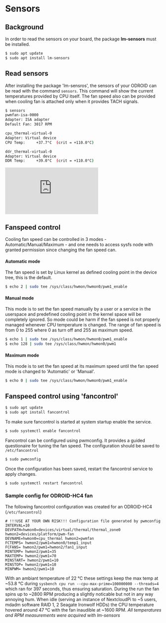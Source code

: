 # Sensors

## Background
In order to read the sensors on your board, the package **lm-sensors** must be installed.

```bash
$ sudo apt update
$ sudo apt install lm-sensors
```

## Read sensors
After installing the package 'lm-sensros', the sensors of your ODROID can be read with the command `sensors`. This command will show the current temperatures provided by CPU itself. The fan speed also can be provided when cooling fan is attached only when it provides TACH signals.

```bash
$ sensors
pwmfan-isa-0000
Adapter: ISA adapter
Default Fan: 3017 RPM

cpu_thermal-virtual-0
Adapter: Virtual device
CPU Temp:     +37.7°C  (crit = +110.0°C)

ddr_thermal-virtual-0
Adapter: Virtual device
DDR Temp:     +39.0°C  (crit = +110.0°C)
```

![forum](https://forum.odroid.com/download/file.php?id=12919)

## Fanspeed control
Cooling fan speed can be controlled in 3 modes - Automatic/Manual/Maximum - and one needs to access sysfs node with granted permission since changing the fan speed can.

#### Automatic mode
The fan speed is set by Linux kernel as defined cooling point in the device tree, this is the default.
```bash
$ echo 2 | sudo tee /sys/class/hwmon/hwmon0/pwm1_enable
```

#### Manual mode
This mode is to set the fan speed manually by a user or a service in the userspace and predefined cooling point in the kernel space will be completely ignored. So mode could be harm if the fan speed is not properly managed whenever CPU temperature is changed. The range of fan speed is from 0 to 255 where 0 as turn off and 255 as maximum speed.

```bash
$ echo 1 | sudo tee /sys/class/hwmon/hwmon0/pwm1_enable
$ echo 128 | sudo tee /sys/class/hwmon/hwmon0/pwm1
```

#### Maximum mode
This mode is to set the fan speed at its maximum speed until the fan speed mode is changed to 'Automatic' or 'Manual'.

```bash
$ echo 0 | sudo tee /sys/class/hwmon/hwmon0/pwm1_enable
```

## Fanspeed control using 'fancontrol'

```bash
$ sudo apt update
$ sudo apt install fancontrol
```

To make sure fancontrol is started at system startup enable the service.

```bash
$ sudo systemctl enable fancontrol
```

Fancontrol can be configured using pwmconfig. It provides a guided questionaire for tuning the fan speed. The configuration should be saved to `/etc/fancontrol`
```bash
$ sudo pwmconfig
```

Once the configuration has been saved, restart the fancontrol service to apply changes.

```bash
$ sudo systemctl restart fancontrol
```


### Sample config for ODROID-HC4 fan

The following fancontrol configuration was created for an ODROID-HC4 (`/etc/fancontrol`)

```
# !!!USE AT YOUR OWN RISK!!! Configuration file generated by pwmconfig
INTERVAL=10
DEVPATH=hwmon0=devices/virtual/thermal/thermal_zone0 hwmon2=devices/platform/pwm-fan
DEVNAME=hwmon0=cpu_thermal hwmon2=pwmfan
FCTEMPS= hwmon2/pwm1=hwmon0/temp1_input
FCFANS= hwmon2/pwm1=hwmon2/fan1_input
MINTEMP= hwmon2/pwm1=35
MAXTEMP= hwmon2/pwm1=70
MINSTART= hwmon2/pwm1=10
MINSTOP= hwmon2/pwm1=10
MINPWM= hwmon2/pwm1=10
```

With an ambiant temperature of 22 °C these settings keep the max temp at ~53.8 °C during `sysbench cpu run --cpu-max-prime=100000000 --threads=4` which ran for 397 seconds, thus ensuring saturation. During the run the fan spins up to ~2800 RPM producing a slightly noticable but not in any way annoying hum. When idle (serving an instance of NextcloudPi to ~5 users, mdadm software RAID 1, 2 Seagate Ironwolf HDDs) the CPU temperature hovered around 47 °C with the fan inaudible at ~1600 RPM. *All temperatures and RPM measurements were acquired with lm-sensors*
